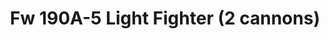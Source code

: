 ---
title: "Fw 190A-5 Light Fighter (2 cannons)"
price: 1250.00 
desc: "LIMITED EDITIONPROFIPACKWEEKEND EDITION, Fw 190A-5 Light Fighter (2 cannons), razmera: 1/72"
img_path: "7439.jpg"
brand: AMMO
available: true
special_offer: false
soon: false
cat: "Plasticne-Makete"
subcat: "PM-EDUARD"
subsubcat: ""
---